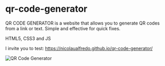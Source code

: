 # qr-code-generator

QR CODE GENERATOR is a website that allows you to generate QR codes from a link or text. Simple and effective for quick fixes.

HTML5, CSS3 and JS

I invite you to test: https://nicolaualfredo.github.io/qr-code-generator/

![QR Code Generator](https://user-images.githubusercontent.com/68452830/189923413-2a71007f-e41b-4ddd-8e0c-fe70a8cfb274.png)
